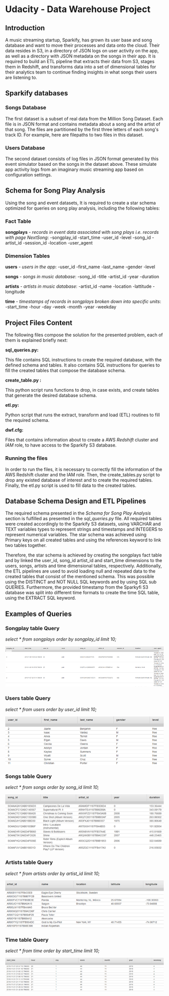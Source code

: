 # Udacity - Data Warehouse Project

## Introduction

A music streaming startup, Sparkify, has grown its user base and song database and want to move their processes and data onto the cloud. Their data resides in S3, in a directory of JSON logs on user activity on the app, as well as a directory with JSON metadata on the songs in their app. It is required to build an ETL pipeline that extracts their data from S3, stages them in Redshift, and transforms data into a set of dimensional tables for their analytics team to continue finding insights in what songs their users are listening to. 

## Sparkify databases

### Songs Database

The first dataset is a subset of real data from the Million Song Dataset. Each file is in JSON format and contains metadata about a song and the artist of that song. The files are partitioned by the first three letters of each song's track ID. For example, here are filepaths to two files in this dataset.

### Users Database

The second dataset consists of log files in JSON format generated by this event simulator based on the songs in the dataset above. These simulate app activity logs from an imaginary music streaming app based on configuration settings.

## Schema for Song Play Analysis

Using the song and event datasets, It is required to create a star schema optimized for queries on song play analysis, including the following tables:

### Fact Table

**songplays** - *records in event data associated with song plays i.e. records with page NextSong*:
-songplay_id
-start_time
-user_id
-level
-song_id
-artist_id
-session_id
-location
-user_agent

### Dimension Tables

**users** - *users in the app*:
-user_id
-first_name
-last_name
-gender
-level

**songs** - *songs in music database*:
-song_id
-title
-artist_id
-year
-duration

**artists** - *artists in music database*:
-artist_id
-name
-location
-lattitude
-longitude

**time** - *timestamps of records in songplays broken down into specific units*:
-start_time
-hour
-day
-week
-month
-year
-weekday

## Project Files Content

The following files compose the solution for the presented problem, each of them is explained briefly next:

**sql_queries.py:**

This file contains SQL instructions to create the required database, with the defined schema and tables. It also contains SQL instructions for queries to fill the created tables that compose the database schema. 

**create_table.py :**

This python script runs functions to drop, in case exists, and create tables that generate the desired database schema.

**etl.py:**

Python script that runs the extract, transform and load (ETL)  routines to fill the required schema.

**dwf.cfg:**

Files that contains information about to create a AWS *Redshift* cluster and *IAM* role, to have access to the Sparkify S3 database. 

### Running the files

In order to run the files, it is necessary to correctly fill the information of the AWS Redshift cluster and the IAM role. Then, the create_tables.py script to drop any existed database of interest and to create the required tables. Finally, the etl.py script is used to fill data to the created tables.

## Database Schema Design and ETL Pipelines

The required schema presented in the *Schema for Song Play Analysis* section is fulfilled as presented in the *sql_queries.py* file. All required tables were created accordingly to the Sparkify S3 datasets, using VARCHAR and TEXT variables types to represent strings and timestamps and INTEGERS to represent numerical variables. The star schema was achieved using Primary keys on all created tables and using the references keyword to link two tables together. 

Therefore, the star schema is achieved by creating the songplays fact table and by linked the user_id, song_id artist_id and start_time dimensions to the users, songs, artists and time dimensional tables, respectively. Additionally, the ETL pipelines are used to avoid loading null and repeated data to the created tables that consist of the mentioned schema. This was possible using the DISTINCT and NOT NULL SQL keywords and by using SQL sub QUERIES. Furthermore, the provided timestamp from the Sparkyfi S3 database was split into different time formats to create the time SQL table, using the EXTRACT SQL keyword. 

## Examples of Queries

### Songplay table Query

*select * from songplays
order by songplay_id
limit 10;*

![alt text](/images/SongPlayQuery.png)

### Users table Query

*select * from users
order by user_id
limit 10;*

![alt text](/images/UsersQuery.png)

### Songs table Query

*select * from songs
order by song_id
limit 10;*

![alt text](/images/SongsQuery.png)

### Artists table Query

*select * from artists
order by artist_id
limit 10;*

![alt text](/images/ArtistsQuery.png)

### Time table Query

*select * from time
order by start_time
limit 10;*

![alt text](/images/TimeQuery.png)